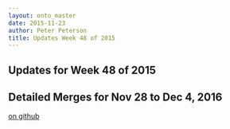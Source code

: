 ```yaml
---
layout: onto_master
date: 2015-11-23
author: Peter Peterson
title: Updates Week 48 of 2015
---
```

Updates for Week 48 of 2015
---------------------------

Detailed Merges for Nov 28 to Dec 4, 2016
-----------------------------------------
[on github](https://github.com/mantidproject/mantid/pulls?q=is%3Apr+merged%3A2016-11-29..2016-12-04)

